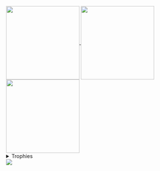 <a href="https://github.com/plinkr/github-readme-stats">
  <img height=200 align="center" src="https://github-readme-stats-theta-pearl.vercel.app/api?username=plinkr&show_icons=true&theme=dark&hide_title=false&hide_border=true&include_all_commits=false&rank_icon=default&card_width=300&title_color=3DDC84&text_color=417E87" />
</a>
<a href="https://github.com/plinkr/github-readme-stats">
  <img height=200 align="center" src="https://github-readme-stats-theta-pearl.vercel.app/api/top-langs?username=plinkr&hide=html,css,scss&exclude_repo=atds3,elser30-own,github-readme-streak-stats,training_timer_web,plinkr.github.io,fnm&layout=compact&hide_progress=true&langs_count=8&theme=dark&hide_border=true&card_width=290&title_color=3DDC84&text_color=417E87" />
</a>
<a href="https://github.com/plinkr/github-readme-streak-stats">
  <img height=200 align="center" src="https://github-readme-streak-stats-eight-chi.vercel.app?user=plinkr&theme=dark&hide_border=true&card_width=783&sideNums=3DDC84&currStreakNum=FF5F5F&sideLabels=417E87&dates=85A4C0&stroke=2C3C2C" />
</a>
<details>
  <summary>Trophies</summary>
<a href="https://github.com/plinkr/github-profile-trophy">
  <img height=200 align="center" src="https://github-profile-trophy-drab.vercel.app?username=plinkr&theme=matrix_reloaded&no-bg=true&no-frame=true&title=-Reviews,-Followers" />
</a>
</details>
<a href="https://keybase.io/plinkr">
    <img src="https://img.shields.io/keybase/pgp/plinkr?style=for-the-badge&logoColor=00AEFF&labelColor=black&color=417E87">
</a>
